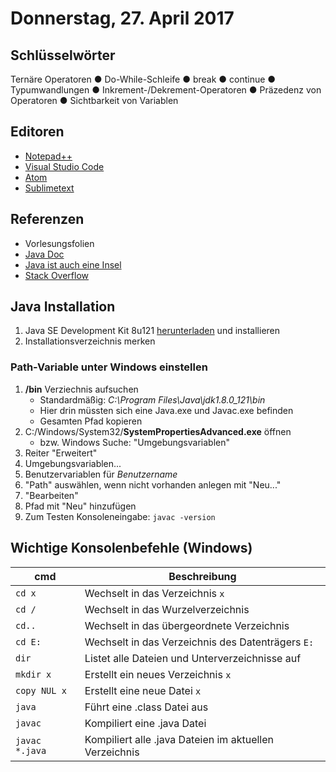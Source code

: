 # Donnerstag, 27. April 2017

## Schlüsselwörter
Ternäre Operatoren ● Do-While-Schleife ● break ● continue ● Typumwandlungen ● Inkrement-/Dekrement-Operatoren ● Präzedenz von Operatoren ● Sichtbarkeit von Variablen

## Editoren
* [Notepad++](https://notepad-plus-plus.org/)
* [Visual Studio Code](https://code.visualstudio.com/)
* [Atom](https://atom.io/)
* [Sublimetext](https://www.sublimetext.com/)

## Referenzen
* Vorlesungsfolien
* [Java Doc][javadoc]
* [Java ist auch eine Insel][javainsel]
* [Stack Overflow](https://stackoverflow.com)

## Java Installation
1. Java SE Development Kit 8u121 [herunterladen][jdk] und installieren
1. Installationsverzeichnis merken

### Path-Variable unter Windows einstellen
1. **/bin** Verziechnis aufsuchen
    * Standardmäßig: *C:\Program Files\Java\jdk1.8.0_121\bin*
    * Hier drin müssten sich eine Java.exe und Javac.exe befinden
    * Gesamten Pfad kopieren
1. C:/Windows/System32/**SystemPropertiesAdvanced.exe** öffnen
    * bzw. Windows Suche: "Umgebungsvariablen"
1. Reiter "Erweitert"
1. Umgebungsvariablen...
1. Benutzervariablen für *Benutzername*
1. "Path" auswählen, wenn nicht vorhanden anlegen mit "Neu..."
1. "Bearbeiten"
1. Pfad mit "Neu" hinzufügen
1. Zum Testen Konsoleneingabe: `javac -version`

## Wichtige Konsolenbefehle (Windows)
| cmd               | Beschreibung
|-                  |-
| `cd x`            | Wechselt in das Verzeichnis `x`
| `cd /`            | Wechselt in das Wurzelverzeichnis
| `cd..`            | Wechselt in das übergeordnete Verzeichnis
| `cd E:`           | Wechselt in das Verzeichnis des Datenträgers `E:`
| `dir`             | Listet alle Dateien und Unterverzeichnisse auf
| `mkdir x`         | Erstellt ein neues Verzeichnis `x`
| `copy NUL x`      | Erstellt eine neue Datei `x`
| `java`            | Führt eine .class Datei aus
| `javac`           | Kompiliert eine .java Datei
| `javac *.java`    | Kompiliert alle .java Dateien im aktuellen Verzeichnis

[comment]:<> (Verweise)
[javadoc]: https://docs.oracle.com/javase/8/docs/api/
[jdk]: http://www.oracle.com/technetwork/java/javase/downloads/jdk8-downloads-2133151.html
[javainsel]: http://openbook.rheinwerk-verlag.de/javainsel/